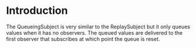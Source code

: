 # Introduction

The QueueingSubject is very similar to the ReplaySubject but it only queues values when it has no observers. The queued values are delivered to the first observer that subscribes at which point the queue is reset.
